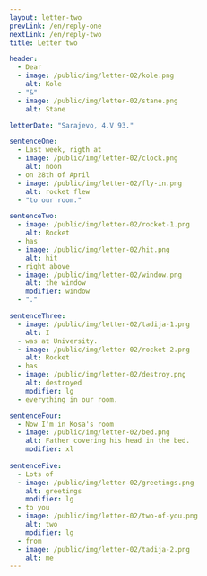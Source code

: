 ```yaml
---
layout: letter-two
prevLink: /en/reply-one
nextLink: /en/reply-two
title: Letter two

header: 
  - Dear
  - image: /public/img/letter-02/kole.png
    alt: Kole
  - "&"
  - image: /public/img/letter-02/stane.png
    alt: Stane

letterDate: "Sarajevo, 4.V 93."

sentenceOne:
  - Last week, rigth at
  - image: /public/img/letter-02/clock.png
    alt: noon
  - on 28th of April
  - image: /public/img/letter-02/fly-in.png
    alt: rocket flew
  - "to our room."

sentenceTwo:
  - image: /public/img/letter-02/rocket-1.png
    alt: Rocket
  - has
  - image: /public/img/letter-02/hit.png
    alt: hit
  - right above
  - image: /public/img/letter-02/window.png
    alt: the window
    modifier: window
  - "."

sentenceThree:
  - image: /public/img/letter-02/tadija-1.png
    alt: I
  - was at University.
  - image: /public/img/letter-02/rocket-2.png
    alt: Rocket
  - has
  - image: /public/img/letter-02/destroy.png
    alt: destroyed
    modifier: lg
  - everything in our room.

sentenceFour:
  - Now I'm in Kosa's room
  - image: /public/img/letter-02/bed.png
    alt: Father covering his head in the bed.
    modifier: xl
   
sentenceFive:
  - Lots of
  - image: /public/img/letter-02/greetings.png
    alt: greetings
    modifier: lg
  - to you
  - image: /public/img/letter-02/two-of-you.png
    alt: two
    modifier: lg
  - from
  - image: /public/img/letter-02/tadija-2.png
    alt: me
---
```

